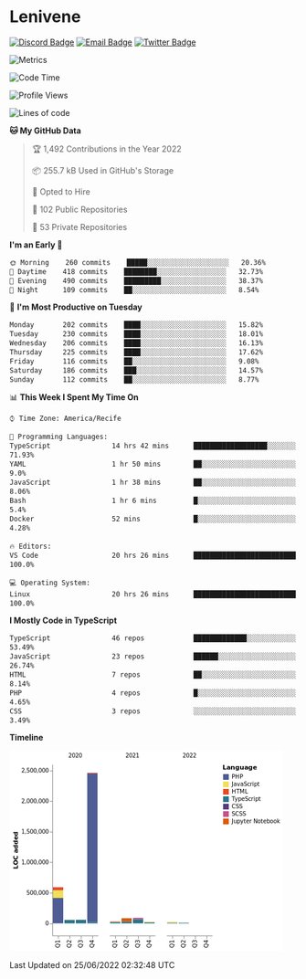 # Lenivene

[![Discord Badge](https://img.shields.io/badge/-Lenivene%230715-black?style=flat-square&logo=Discord&logoColor=white)](http://discord.com/)
[![Email Badge](https://img.shields.io/badge/-lenivene@msn.com-black?style=flat-square&logo=Gmail&logoColor=white&link=mailto:lenivene@msn.com)](mailto:lenivene@msn.com)
[![Twitter Badge](https://img.shields.io/badge/-@enevinel-black?style=flat-square&logo=twitter&logoColor=white&link=https://twitter.com/enevinel)](https://twitter.com/enevinel)

<!-- https://github-readme-stats.vercel.app/api?username=lenivene&show_icons=true -->

<img src="https://metrics.lecoq.io/lenivene?template=classic&config.timezone=America%2FRecife" alt="Metrics" />

<!--START_SECTION:waka-->
![Code Time](http://img.shields.io/badge/Code%20Time-257%20hrs%2026%20mins-blue)

![Profile Views](http://img.shields.io/badge/Profile%20Views-11-blue)

![Lines of code](https://img.shields.io/badge/From%20Hello%20World%20I%27ve%20Written-3%20Million%20lines%20of%20code-blue)

**🐱 My GitHub Data** 

> 🏆 1,492 Contributions in the Year 2022
 > 
> 📦 255.7 kB Used in GitHub's Storage 
 > 
> 💼 Opted to Hire
 > 
> 📜 102 Public Repositories 
 > 
> 🔑 53 Private Repositories  
 > 
**I'm an Early 🐤** 

```text
🌞 Morning    260 commits    █████░░░░░░░░░░░░░░░░░░░░   20.36% 
🌆 Daytime    418 commits    ████████░░░░░░░░░░░░░░░░░   32.73% 
🌃 Evening    490 commits    █████████░░░░░░░░░░░░░░░░   38.37% 
🌙 Night      109 commits    ██░░░░░░░░░░░░░░░░░░░░░░░   8.54%

```
📅 **I'm Most Productive on Tuesday** 

```text
Monday       202 commits    ████░░░░░░░░░░░░░░░░░░░░░   15.82% 
Tuesday      230 commits    ████░░░░░░░░░░░░░░░░░░░░░   18.01% 
Wednesday    206 commits    ████░░░░░░░░░░░░░░░░░░░░░   16.13% 
Thursday     225 commits    ████░░░░░░░░░░░░░░░░░░░░░   17.62% 
Friday       116 commits    ██░░░░░░░░░░░░░░░░░░░░░░░   9.08% 
Saturday     186 commits    ███░░░░░░░░░░░░░░░░░░░░░░   14.57% 
Sunday       112 commits    ██░░░░░░░░░░░░░░░░░░░░░░░   8.77%

```


📊 **This Week I Spent My Time On** 

```text
⌚︎ Time Zone: America/Recife

💬 Programming Languages: 
TypeScript               14 hrs 42 mins      ██████████████████░░░░░░░   71.93% 
YAML                     1 hr 50 mins        ██░░░░░░░░░░░░░░░░░░░░░░░   9.0% 
JavaScript               1 hr 38 mins        ██░░░░░░░░░░░░░░░░░░░░░░░   8.06% 
Bash                     1 hr 6 mins         █░░░░░░░░░░░░░░░░░░░░░░░░   5.4% 
Docker                   52 mins             █░░░░░░░░░░░░░░░░░░░░░░░░   4.28%

🔥 Editors: 
VS Code                  20 hrs 26 mins      █████████████████████████   100.0%

💻 Operating System: 
Linux                    20 hrs 26 mins      █████████████████████████   100.0%

```

**I Mostly Code in TypeScript** 

```text
TypeScript               46 repos            █████████████░░░░░░░░░░░░   53.49% 
JavaScript               23 repos            ██████░░░░░░░░░░░░░░░░░░░   26.74% 
HTML                     7 repos             ██░░░░░░░░░░░░░░░░░░░░░░░   8.14% 
PHP                      4 repos             █░░░░░░░░░░░░░░░░░░░░░░░░   4.65% 
CSS                      3 repos             ░░░░░░░░░░░░░░░░░░░░░░░░░   3.49%

```


**Timeline**

![Chart not found](https://raw.githubusercontent.com/lenivene/lenivene/master/charts/bar_graph.png) 


 Last Updated on 25/06/2022 02:32:48 UTC
<!--END_SECTION:waka-->